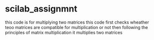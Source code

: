 # scilab_assignmnt
this code is for multiplying two matrices
this code first checks wheather teoo matrices are compatible for multiplication or not
then following the principles of matrix multiplication it multiplies two matrices
